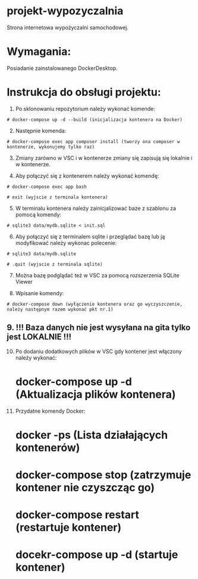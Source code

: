 # projekt-wypozyczalnia
Strona internetowa wypożyczalni samochodowej.

# Wymagania:

Posiadanie zainstalowanego DockerDesktop.

# Instrukcja do obsługi projektu:

  1. Po sklonowaniu repozytorium należy wykonać komende:

    # docker-compose up -d --build (inicjalizacja kontenera na Docker)

  2. Następnie komenda:

    # docker-compose exec app composer install (tworzy ona composer w kontenerze, wykonujemy tylko raz)

  3. Zmiany zarówno w VSC i w kontenerze zmiany się zapisują się lokalnie i w kontenerze.

  4. Aby połączyć się z kontenerem należy wykonać komendę:

    # docker-compose exec app bash

    # exit (wyjscie z terminala kontenera)

  5. W terminalu kontenera należy zainicjalizować baze z szablonu za pomocą komendy:

    # sqlite3 data/mydb.sqlite < init.sql

  6. Aby połączyć się z terminalem sqlite i przeglądać bazę lub ją modyfikować należy wykonac polecenie:

    # sqlite3 data/mydb.sqlite

    # .quit (wyjscie z terminala sqlite)

  7. Można bazę podglądać też w VSC za pomocą rozszerzenia SQLite Viewer

  8. Wpisanie komendy:

    # docker-compose down (wyłączenie kontenera oraz go wyczyszczenie, należy następnym razem wykonać pkt nr.1)

  ## 9. !!! Baza danych nie jest wysyłana na gita tylko jest LOKALNIE !!!

  10. Po dodaniu dodatkowych plików w VSC gdy kontener jest włączony należy wykonać:

      # docker-compose up -d (Aktualizacja plików kontenera)

  11. Przydatne komendy Docker:

      # docker -ps (Lista działających kontenerów)

      # docker-compose stop (zatrzymuje kontener nie czyszcząc go)

      # docker-compose restart (restartuje kontener)

      # docekr-compose up -d (startuje kontener)